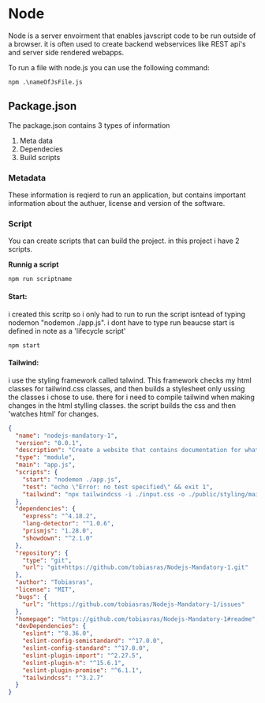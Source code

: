 # Node

Node is a server envoirment that enables javscript code to be run outside of a browser. it is often used to create backend webservices like REST api's and server side rendered webapps. 

To run a file with node.js  you can use the following command:

```
npm .\nameOfJsFile.js  
```

## Package.json

The package.json contains 3 types of information
1. Meta data
2. Dependecies
3. Build scripts 

### Metadata
These information is reqierd to run an application, but contains important information about the authuer, license and version of the software. 

### Script
You can create scripts that can build the project. in this project i have 2 scripts. 

**Runnig a script**
```
npm run scriptname
```

#### Start: 

 i created this scritp so i only had to run to run the script isntead of typing nodemon "nodemon ./app.js". i dont have to type run beaucse start is defined in note as a 'lifecycle script'
```
npm start
```

#### Tailwind:

i use the styling framework called talwind. This framework checks my html classes for tailwind.css classes, and then builds a stylesheet only ussing the classes i chose to use. there for i need to compile tailwind when making changes in the html stylling classes. the script builds the css and then 'watches html' for changes.

``` json
{  
  "name": "nodejs-mandatory-1",  
  "version": "0.0.1",  
  "description": "Create a website that contains documentation for what you have learned so far.",  
  "type": "module",  
  "main": "app.js",  
  "scripts": {  
    "start": "nodemon ./app.js",  
    "test": "echo \"Error: no test specified\" && exit 1",  
    "tailwind": "npx tailwindcss -i ./input.css -o ./public/styling/main.css --watch\n"  
  },  
  "dependencies": {  
    "express": "^4.18.2",  
    "lang-detector": "^1.0.6",  
    "prismjs": "1.28.0",  
    "showdown": "^2.1.0"  
  },  
  "repository": {  
    "type": "git",  
    "url": "git+https://github.com/tobiasras/Nodejs-Mandatory-1.git"  
  },  
  "author": "Tobiasras",  
  "license": "MIT",  
  "bugs": {  
    "url": "https://github.com/tobiasras/Nodejs-Mandatory-1/issues"  
  },  
  "homepage": "https://github.com/tobiasras/Nodejs-Mandatory-1#readme",  
  "devDependencies": {  
    "eslint": "^8.36.0",  
    "eslint-config-semistandard": "^17.0.0",  
    "eslint-config-standard": "^17.0.0",  
    "eslint-plugin-import": "^2.27.5",  
    "eslint-plugin-n": "^15.6.1",  
    "eslint-plugin-promise": "^6.1.1",  
    "tailwindcss": "^3.2.7"  
  }  
}
```


